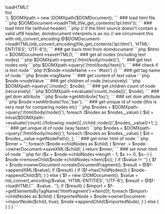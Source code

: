 <?php
### setup
```php
$DOMDocument = new \DOMDocument();
$DOMDocument->loadHTML('<div>foo</div>');
$DOMXpath = new \DOMXpath($DOMDocument);
```

### load html file
```php
$DOMDocument->loadHTML(file_get_contents('tpl.html'));
```

### load html file (without header)
```php
// if the html source doesn't contain a valid utf8 header, domdocument interprets is as iso
// we circumvent this with mb_convert_encoding
@$DOMDocument->loadHTML(mb_convert_encoding(file_get_contents('tpl.html'), 'HTML-ENTITIES', 'UTF-8'));
```

### get back html from domdocument
```php
$html = $DOMDocument->saveHTML();
```

### get all nodes (including text nodes)
```php
$DOMXpath->query('/html/body//node()');
```

### get text nodes only
```php
$DOMXpath->query('/html/body//text()');
```
 
### check if is text node
```php
if($node->nodeName === '#text') {}
```
 
### get tag name of node
```php
$node->tagName
```
 
### get content of text value
```php
$node->nodeValue
```

### get children of node (recursively)
```php
$DOMXpath->query('.//node()', $node);
```
 
### get children count of node (recursively)
```php
$DOMXpath->evaluate('count(./node())', $node);
```
 
### get dom attribute
```php
$node->getAttribute('foo');
```
 
### set dom attribute
```php
$node->setAttribute('foo','bar');
```

### get unique id of node (this is very neat for comparing nodes etc)
```php
$nodes = $DOMXpath->query('/html/body//node()');
foreach ($nodes as $nodes__value) {
	$id = intval($DOMXpath->evaluate('count(.//following::node()|.//child::node())',$nodes__value))+1;
];
```

### get unique id of node (way faster)
```php
$nodes = $DOMXpath->query('/html/body//node()');
foreach ($nodes as $nodes__value) {
	$id = $nodes__value->getNodePath();
];
```

### get inner html of node
```php
$inner = '';
foreach ($node->childNodes as $child) {
	$inner .= $node->ownerDocument->saveXML($child);
}
return $inner;
```

### set inner html of node
```php
for ($x = $node->childNodes->length - 1; $x >= 0; $x--) {
    $node->removeChild($node->childNodes->item($x));
}
if ($value != '') {
    $f = $node->ownerDocument->createDocumentFragment();
    $result = @$f->appendXML($value);
    if ($result) {
        if ($f->hasChildNodes()) {
            $node->appendChild($f);
        }
    } else {
        $f = new \DOMDocument();
        $value = mb_convert_encoding($value, 'HTML-ENTITIES', 'UTF-8');
        $result = @$f->loadHTML('<htmlfragment>' . $value . '</htmlfragment>');
        if ($result) {
            $import = $f->getElementsByTagName('htmlfragment')->item(0);
            foreach ($import->childNodes as $child) {
                $importedNode = $node->ownerDocument->importNode($child, true);
                $node->appendChild($importedNode);
            }
        } else {
        }
    }
}
```
